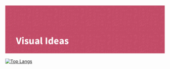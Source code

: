 [![VisualIdeas's GitHub Banner](./assets/GitHubHeader.png)](https://github.com/visual-ideas)

[![Top Langs](https://github-readme-stats.vercel.app/api/top-langs/?username=alexvenga)](https://github.com/anuraghazra/github-readme-stats)
